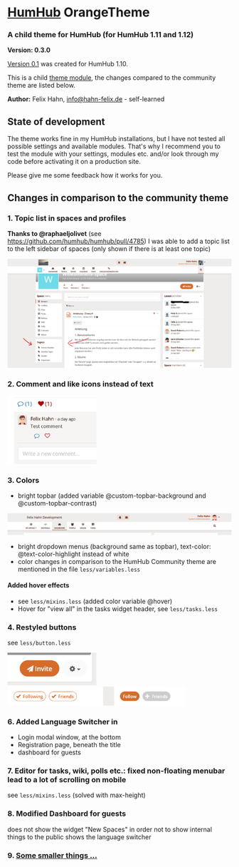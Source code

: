 # [HumHub](https://humhub.org) OrangeTheme

### A child theme for HumHub (for HumHub 1.11 and 1.12)

**Version: 0.3.0**

[Version 0.1](https://github.com/felixhahnweilheim/humhub-themes-orange/releases/tag/v0.1.0) was created for HumHub 1.10.

This is a child [theme module](https://docs.humhub.org/docs/theme/module#theme-module), the changes compared to the community theme are listed below.

**Author:** Felix Hahn, info@hahn-felix.de - self-learned

## State of development
The theme works fine in my HumHub installations, but I have not tested all possible settings and available modules.
That's why I recommend you to test the module with your settings, modules etc. and/or look through my code before activating it on a production site.

Please give me some feedback how it works for you.

## Changes in comparison to the community theme
### 1. Topic list in spaces and profiles
**Thanks to @raphaeljolivet** (see https://github.com/humhub/humhub/pull/4785) I was able to add a topic list to the left sidebar of spaces (only shown if there is at least one topic)

<img src="../resources/screenshot-space-topic-list.png" width="700">

### 2. Comment and like icons instead of text

<img src="../resources/screenshot-social-controls-2.png" width="200">

### 3. Colors
- bright topbar (added variable @custom-topbar-background and @custom-topbar-contrast)

<img src="../resources/screenshot-header-desktop.png" width="700">

- bright dropdown menus (background same as topbar), text-color: @text-color-highlight instead of white
- color changes in comparison to the HumHub Community theme are mentioned in the file `less/variables.less`

#### Added hover effects
- see `less/mixins.less` (added color variable @hover)
- Hover for "view all" in the tasks widget header, see `less/tasks.less`

### 4. Restyled buttons
see `less/button.less`

<img src="../resources/screenshot-space-header-buttons.png" width="200">

<img src="../resources/screenshot-people-buttons.png" width="400">

### 6. Added Language Switcher in
- Login modal window, at the bottom
- Registration page, beneath the title
- dashboard for guests

### 7. Editor for tasks, wiki, polls etc.: fixed non-floating menubar lead to a lot of scrolling on mobile
see `less/mixins.less` (solved with max-height)

### 8. Modified Dashboard for guests
does not show the widget "New Spaces" in order not to show internal things to the public
shows the language switcher

### 9. [Some smaller things ...](DETAILS.md)
